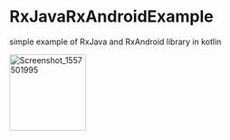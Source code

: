 # RxJavaRxAndroidExample
simple example of RxJava and RxAndroid library in kotlin

<img width="135" alt="Screenshot_1557501995" src="https://user-images.githubusercontent.com/24389373/57538535-de492880-735d-11e9-824f-63e88bf0a644.png">

